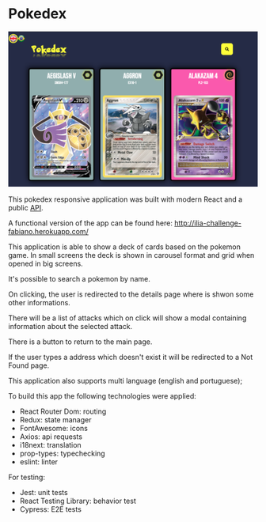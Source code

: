 # Pokedex

<img src="./pokedex.png"/>

This pokedex responsive application was built with modern React and a public [API](https://pokemontcg.io/).

A functional version of the app can be found here: http://ilia-challenge-fabiano.herokuapp.com/

This application is able to show a deck of cards based on the pokemon game. In small screens the deck is shown in carousel format and grid when opened in big screens.

It's possible to search a pokemon by name.

On clicking, the user is redirected to the details page where is shwon some other informations.

There will be a list of attacks which on click will show a modal containing information about the selected attack.

There is a button to return to the main page.

If the user types a address which doesn't exist it will be redirected to a Not Found page.

This application also supports multi language (english and portuguese);

To build this app the following technologies were applied:

- React Router Dom: routing
- Redux: state manager
- FontAwesome: icons
- Axios: api requests
- i18next: translation
- prop-types: typechecking
- eslint: linter


For testing:
- Jest: unit tests
- React Testing Library: behavior test
- Cypress: E2E tests

